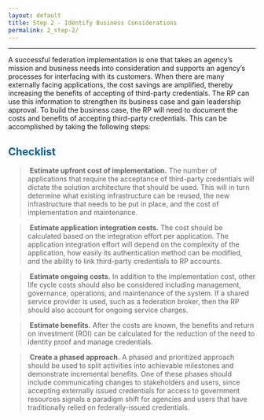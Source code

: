 ```yaml
---
layout: default
title: Step 2 - Identify Business Considerations
permalink: 2_step-2/
---
```

<script>
$(function() {
  $( "#accordion" ).accordion({
    heightStyle: "content",
    collapsible: "true",
    active: "false"
  });
});
</script>

<script src="https://use.fontawesome.com/e20c671b68.js"></script>
-----------------------------------------------

A successful federation implementation is one that takes an agency’s mission and business needs into consideration and supports an agency’s processes for interfacing with its customers. When there are many externally facing applications, the cost savings are amplified, thereby increasing the benefits of accepting of third-party credentials. The RP can use this information to strengthen its business case and gain leadership approval. To build the business case, the RP will need to document the costs and benefits of accepting third-party credentials. This can be accomplished by taking the following steps:

## <span style="color: #0C5C89">**Checklist**</span>

> <i class="fa fa-check-square-o"></i> &nbsp;**Estimate upfront cost of implementation.** The number of applications that require the acceptance of third-party credentials will dictate the solution architecture that should be used. This will in turn determine what existing infrastructure can be reused, the new infrastructure that needs to be put in place, and the cost of implementation and maintenance. 

> <i class="fa fa-check-square-o"></i> &nbsp;**Estimate application integration costs.** The cost should be calculated based on the integration effort per application. The application integration effort will depend on the complexity of the application, how easily its authentication method can be modified, and the ability to link third-party credentials to RP accounts. 

> <i class="fa fa-check-square-o"></i> &nbsp;**Estimate ongoing costs.** In addition to the implementation cost, other life cycle costs should also be considered including management, governance, operations, and maintenance of the system. If a shared service provider is used, such as a federation broker, then the RP should also account for ongoing service charges. 

> <i class="fa fa-check-square-o"></i> &nbsp;**Estimate benefits.** After the costs are known, the benefits and return on investment (ROI) can be calculated for the reduction of the need to identity proof and manage credentials. 

> <i class="fa fa-check-square-o"></i> &nbsp;**Create a phased approach.** A phased and prioritized approach should be used to split activities into achievable milestones and demonstrate incremental benefits. One of these phases should include communicating changes to stakeholders and users, since accepting externally issued credentials for access to government resources signals a paradigm shift for agencies and users that have traditionally relied on federally-issued credentials.





















